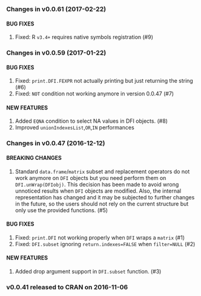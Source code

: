 ### Changes in v0.0.61 (2017-02-22)

#### BUG FIXES
  1. Fixed: R `v3.4+` requires native symbols registration (#9)

### Changes in v0.0.59 (2017-01-22)

#### BUG FIXES
  1. Fixed: `print.DFI.FEXPR` not actually printing but just returning the string (#6)
  2. Fixed: `NOT` condition not working anymore in version 0.0.47 (#7)
  
#### NEW FEATURES
  1. Added `EQNA` condition to select NA values in DFI objects. (#8)
  2. Improved `unionIndexesList`,`OR`,`IN` performances


### Changes in v0.0.47 (2016-12-12)

#### BREAKING CHANGES
  1. Standard `data.frame`/`matrix` subset and replacement operators do not work anymore on `DFI` objects but you need perform them on `DFI.unWrap(DFIobj)`.
            This decision has been made to avoid wrong unnoticed results when `DFI` objects are modified. Also, the internal representation has changed and it
            may be subjected to further changes in the future, so the users should not rely on the current structure but only use the provided functions. (#5)

#### BUG FIXES
  1. Fixed: `print.DFI` not working properly when `DFI` wraps a `matrix` (#1)
  2. Fixed: `DFI.subset` ignoring `return.indexes=FALSE` when `filter=NULL` (#2)
  
#### NEW FEATURES
  1. Added drop argument support in `DFI.subset` function. (#3)


### v0.0.41 released to CRAN on 2016-11-06
